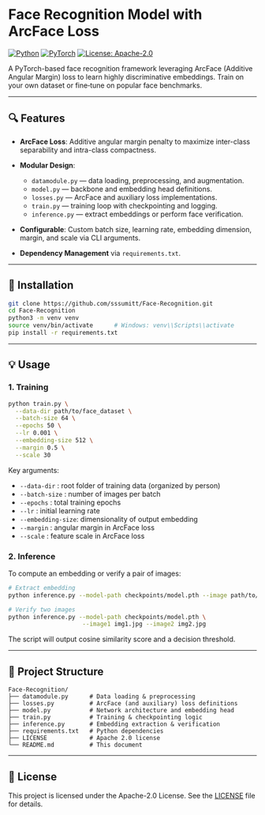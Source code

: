 # Face Recognition Model with ArcFace Loss

[![Python](https://img.shields.io/badge/python-3.8%2B-blue.svg)](https://www.python.org/) [![PyTorch](https://img.shields.io/badge/pytorch-%3E%3D1.7-red.svg)](https://pytorch.org/) [![License: Apache-2.0](https://img.shields.io/badge/License-Apache--2.0-blue.svg)](LICENSE)

A PyTorch-based face recognition framework leveraging ArcFace (Additive Angular Margin) loss to learn highly discriminative embeddings. Train on your own dataset or fine‑tune on popular face benchmarks.

---

## 🔍 Features

* **ArcFace Loss**: Additive angular margin penalty to maximize inter-class separability and intra-class compactness.
* **Modular Design**:

  * `datamodule.py` — data loading, preprocessing, and augmentation.
  * `model.py`      — backbone and embedding head definitions.
  * `losses.py`     — ArcFace and auxiliary loss implementations.
  * `train.py`      — training loop with checkpointing and logging.
  * `inference.py`  — extract embeddings or perform face verification.
* **Configurable**: Custom batch size, learning rate, embedding dimension, margin, and scale via CLI arguments.
* **Dependency Management** via `requirements.txt`.

---

## 🚀 Installation

```bash
git clone https://github.com/sssumitt/Face-Recognition.git
cd Face-Recognition
python3 -m venv venv
source venv/bin/activate      # Windows: venv\\Scripts\\activate
pip install -r requirements.txt
```

---

## 💡 Usage

### 1. Training

```bash
python train.py \
  --data-dir path/to/face_dataset \
  --batch-size 64 \
  --epochs 50 \
  --lr 0.001 \
  --embedding-size 512 \
  --margin 0.5 \
  --scale 30
```

Key arguments:

* `--data-dir`      : root folder of training data (organized by person)
* `--batch-size`    : number of images per batch
* `--epochs`        : total training epochs
* `--lr`            : initial learning rate
* `--embedding-size`: dimensionality of output embedding
* `--margin`        : angular margin in ArcFace loss
* `--scale`         : feature scale in ArcFace loss

### 2. Inference

To compute an embedding or verify a pair of images:

```bash
# Extract embedding
python inference.py --model-path checkpoints/model.pth --image path/to/image.jpg

# Verify two images
python inference.py --model-path checkpoints/model.pth \
                     --image1 img1.jpg --image2 img2.jpg
```

The script will output cosine similarity score and a decision threshold.

---

## 📂 Project Structure

```plaintext
Face-Recognition/
├── datamodule.py      # Data loading & preprocessing
├── losses.py          # ArcFace (and auxiliary) loss definitions
├── model.py           # Network architecture and embedding head
├── train.py           # Training & checkpointing logic
├── inference.py       # Embedding extraction & verification
├── requirements.txt   # Python dependencies
├── LICENSE            # Apache 2.0 license
└── README.md          # This document
```

---

## 📜 License

This project is licensed under the Apache-2.0 License. See the [LICENSE](LICENSE) file for details.
